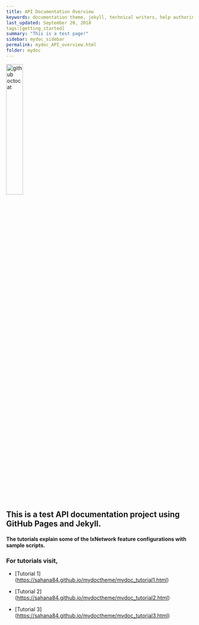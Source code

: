 ```yaml
---
title: API Documentation Overview
keywords: documentation theme, jekyll, technical writers, help authoring tools, hat replacements
last_updated: September 20, 2018
tags:[getting_started]
summary: "This is a test page!"
sidebar: mydoc_sidebar
permalink: mydoc_API_overview.html
folder: mydoc
---
```


<div> 
    <img src="{{ "/images/ixia.png" | absolute_url }}" alt="github octocat" style="width:30%;" >    
</div>

## This is a test API documentation project using GitHub Pages and Jekyll.

#### The tutorials explain some of the IxNetwork feature configurations with sample scripts.

### For tutorials visit,
	
* [Tutorial 1] (https://sahana84.github.io/mydoctheme/mydoc_tutorial1.html)
	     
* [Tutorial 2] (https://sahana84.github.io/mydoctheme/mydoc_tutorial2.html)
	     
* [Tutorial 3] (https://sahana84.github.io/mydoctheme/mydoc_tutorial3.html)
